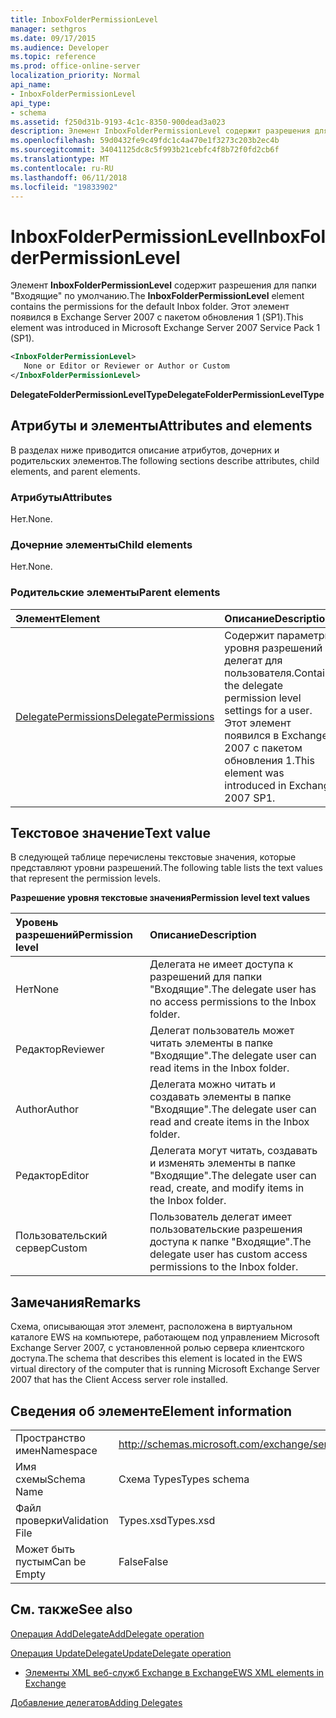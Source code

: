```yaml
---
title: InboxFolderPermissionLevel
manager: sethgros
ms.date: 09/17/2015
ms.audience: Developer
ms.topic: reference
ms.prod: office-online-server
localization_priority: Normal
api_name:
- InboxFolderPermissionLevel
api_type:
- schema
ms.assetid: f250d31b-9193-4c1c-8350-900dead3a023
description: Элемент InboxFolderPermissionLevel содержит разрешения для папки "Входящие" по умолчанию. Этот элемент появился в Exchange Server 2007 с пакетом обновления 1 (SP1).
ms.openlocfilehash: 59d0432fe9c49fdc1c4a470e1f3273c203b2ec4b
ms.sourcegitcommit: 34041125dc8c5f993b21cebfc4f8b72f0fd2cb6f
ms.translationtype: MT
ms.contentlocale: ru-RU
ms.lasthandoff: 06/11/2018
ms.locfileid: "19833902"
---
```

# <a name="inboxfolderpermissionlevel"></a><span data-ttu-id="9da94-104">InboxFolderPermissionLevel</span><span class="sxs-lookup"><span data-stu-id="9da94-104">InboxFolderPermissionLevel</span></span>

<span data-ttu-id="9da94-105">Элемент **InboxFolderPermissionLevel** содержит разрешения для папки "Входящие" по умолчанию.</span><span class="sxs-lookup"><span data-stu-id="9da94-105">The **InboxFolderPermissionLevel** element contains the permissions for the default Inbox folder.</span></span> <span data-ttu-id="9da94-106">Этот элемент появился в Exchange Server 2007 с пакетом обновления 1 (SP1).</span><span class="sxs-lookup"><span data-stu-id="9da94-106">This element was introduced in Microsoft Exchange Server 2007 Service Pack 1 (SP1).</span></span> 
  
```xml
<InboxFolderPermissionLevel>
   None or Editor or Reviewer or Author or Custom
</InboxFolderPermissionLevel>
```

 <span data-ttu-id="9da94-107">**DelegateFolderPermissionLevelType**</span><span class="sxs-lookup"><span data-stu-id="9da94-107">**DelegateFolderPermissionLevelType**</span></span>
## <a name="attributes-and-elements"></a><span data-ttu-id="9da94-108">Атрибуты и элементы</span><span class="sxs-lookup"><span data-stu-id="9da94-108">Attributes and elements</span></span>

<span data-ttu-id="9da94-109">В разделах ниже приводится описание атрибутов, дочерних и родительских элементов.</span><span class="sxs-lookup"><span data-stu-id="9da94-109">The following sections describe attributes, child elements, and parent elements.</span></span>
  
### <a name="attributes"></a><span data-ttu-id="9da94-110">Атрибуты</span><span class="sxs-lookup"><span data-stu-id="9da94-110">Attributes</span></span>

<span data-ttu-id="9da94-111">Нет.</span><span class="sxs-lookup"><span data-stu-id="9da94-111">None.</span></span>
  
### <a name="child-elements"></a><span data-ttu-id="9da94-112">Дочерние элементы</span><span class="sxs-lookup"><span data-stu-id="9da94-112">Child elements</span></span>

<span data-ttu-id="9da94-113">Нет.</span><span class="sxs-lookup"><span data-stu-id="9da94-113">None.</span></span>
  
### <a name="parent-elements"></a><span data-ttu-id="9da94-114">Родительские элементы</span><span class="sxs-lookup"><span data-stu-id="9da94-114">Parent elements</span></span>

|<span data-ttu-id="9da94-115">**Элемент**</span><span class="sxs-lookup"><span data-stu-id="9da94-115">**Element**</span></span>|<span data-ttu-id="9da94-116">**Описание**</span><span class="sxs-lookup"><span data-stu-id="9da94-116">**Description**</span></span>|
|:-----|:-----|
|[<span data-ttu-id="9da94-117">DelegatePermissions</span><span class="sxs-lookup"><span data-stu-id="9da94-117">DelegatePermissions</span></span>](delegatepermissions.md) <br/> |<span data-ttu-id="9da94-118">Содержит параметры уровня разрешений делегат для пользователя.</span><span class="sxs-lookup"><span data-stu-id="9da94-118">Contains the delegate permission level settings for a user.</span></span> <span data-ttu-id="9da94-119">Этот элемент появился в Exchange 2007 с пакетом обновления 1.</span><span class="sxs-lookup"><span data-stu-id="9da94-119">This element was introduced in Exchange 2007 SP1.</span></span>  <br/> |
   
## <a name="text-value"></a><span data-ttu-id="9da94-120">Текстовое значение</span><span class="sxs-lookup"><span data-stu-id="9da94-120">Text value</span></span>

<span data-ttu-id="9da94-121">В следующей таблице перечислены текстовые значения, которые представляют уровни разрешений.</span><span class="sxs-lookup"><span data-stu-id="9da94-121">The following table lists the text values that represent the permission levels.</span></span>
  
<span data-ttu-id="9da94-122">**Разрешение уровня текстовые значения**</span><span class="sxs-lookup"><span data-stu-id="9da94-122">**Permission level text values**</span></span>

|<span data-ttu-id="9da94-123">**Уровень разрешений**</span><span class="sxs-lookup"><span data-stu-id="9da94-123">**Permission level**</span></span>|<span data-ttu-id="9da94-124">**Описание**</span><span class="sxs-lookup"><span data-stu-id="9da94-124">**Description**</span></span>|
|:-----|:-----|
|<span data-ttu-id="9da94-125">Нет</span><span class="sxs-lookup"><span data-stu-id="9da94-125">None</span></span>  <br/> |<span data-ttu-id="9da94-126">Делегата не имеет доступа к разрешений для папки "Входящие".</span><span class="sxs-lookup"><span data-stu-id="9da94-126">The delegate user has no access permissions to the Inbox folder.</span></span>  <br/> |
|<span data-ttu-id="9da94-127">Редактор</span><span class="sxs-lookup"><span data-stu-id="9da94-127">Reviewer</span></span>  <br/> |<span data-ttu-id="9da94-128">Делегат пользователь может читать элементы в папке "Входящие".</span><span class="sxs-lookup"><span data-stu-id="9da94-128">The delegate user can read items in the Inbox folder.</span></span>  <br/> |
|<span data-ttu-id="9da94-129">Author</span><span class="sxs-lookup"><span data-stu-id="9da94-129">Author</span></span>  <br/> |<span data-ttu-id="9da94-130">Делегата можно читать и создавать элементы в папке "Входящие".</span><span class="sxs-lookup"><span data-stu-id="9da94-130">The delegate user can read and create items in the Inbox folder.</span></span>  <br/> |
|<span data-ttu-id="9da94-131">Редактор</span><span class="sxs-lookup"><span data-stu-id="9da94-131">Editor</span></span>  <br/> |<span data-ttu-id="9da94-132">Делегата могут читать, создавать и изменять элементы в папке "Входящие".</span><span class="sxs-lookup"><span data-stu-id="9da94-132">The delegate user can read, create, and modify items in the Inbox folder.</span></span>  <br/> |
|<span data-ttu-id="9da94-133">Пользовательский сервер</span><span class="sxs-lookup"><span data-stu-id="9da94-133">Custom</span></span>  <br/> |<span data-ttu-id="9da94-134">Пользователь делегат имеет пользовательские разрешения доступа к папке "Входящие".</span><span class="sxs-lookup"><span data-stu-id="9da94-134">The delegate user has custom access permissions to the Inbox folder.</span></span>  <br/> |
   
## <a name="remarks"></a><span data-ttu-id="9da94-135">Замечания</span><span class="sxs-lookup"><span data-stu-id="9da94-135">Remarks</span></span>

<span data-ttu-id="9da94-136">Схема, описывающая этот элемент, расположена в виртуальном каталоге EWS на компьютере, работающем под управлением Microsoft Exchange Server 2007, с установленной ролью сервера клиентского доступа.</span><span class="sxs-lookup"><span data-stu-id="9da94-136">The schema that describes this element is located in the EWS virtual directory of the computer that is running Microsoft Exchange Server 2007 that has the Client Access server role installed.</span></span>
  
## <a name="element-information"></a><span data-ttu-id="9da94-137">Сведения об элементе</span><span class="sxs-lookup"><span data-stu-id="9da94-137">Element information</span></span>

|||
|:-----|:-----|
|<span data-ttu-id="9da94-138">Пространство имен</span><span class="sxs-lookup"><span data-stu-id="9da94-138">Namespace</span></span>  <br/> |http://schemas.microsoft.com/exchange/services/2006/types  <br/> |
|<span data-ttu-id="9da94-139">Имя схемы</span><span class="sxs-lookup"><span data-stu-id="9da94-139">Schema Name</span></span>  <br/> |<span data-ttu-id="9da94-140">Схема Types</span><span class="sxs-lookup"><span data-stu-id="9da94-140">Types schema</span></span>  <br/> |
|<span data-ttu-id="9da94-141">Файл проверки</span><span class="sxs-lookup"><span data-stu-id="9da94-141">Validation File</span></span>  <br/> |<span data-ttu-id="9da94-142">Types.xsd</span><span class="sxs-lookup"><span data-stu-id="9da94-142">Types.xsd</span></span>  <br/> |
|<span data-ttu-id="9da94-143">Может быть пустым</span><span class="sxs-lookup"><span data-stu-id="9da94-143">Can be Empty</span></span>  <br/> |<span data-ttu-id="9da94-144">False</span><span class="sxs-lookup"><span data-stu-id="9da94-144">False</span></span>  <br/> |
   
## <a name="see-also"></a><span data-ttu-id="9da94-145">См. также</span><span class="sxs-lookup"><span data-stu-id="9da94-145">See also</span></span>



[<span data-ttu-id="9da94-146">Операция AddDelegate</span><span class="sxs-lookup"><span data-stu-id="9da94-146">AddDelegate operation</span></span>](adddelegate-operation.md)
  
[<span data-ttu-id="9da94-147">Операция UpdateDelegate</span><span class="sxs-lookup"><span data-stu-id="9da94-147">UpdateDelegate operation</span></span>](updatedelegate-operation.md)


- [<span data-ttu-id="9da94-148">Элементы XML веб-служб Exchange в Exchange</span><span class="sxs-lookup"><span data-stu-id="9da94-148">EWS XML elements in Exchange</span></span>](ews-xml-elements-in-exchange.md)


[<span data-ttu-id="9da94-149">Добавление делегатов</span><span class="sxs-lookup"><span data-stu-id="9da94-149">Adding Delegates</span></span>](http://msdn.microsoft.com/library/3a744150-66a3-4a13-9433-793603ba5038%28Office.15%29.aspx)

